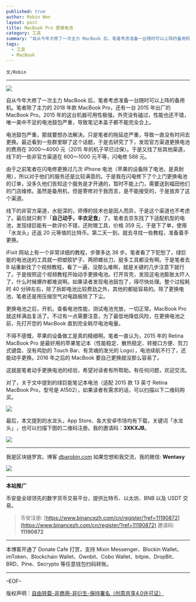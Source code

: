 ```yaml
---
published: true
author: Robin Wen
layout: post
title: MacBook Pro 更换电池
category: 工具
summary: "自从今年大修了一次主力 MacBook 后，笔者考虑准备一台随时可以上阵的备用机。笔者除了主力的 2018 年款 MacBook Pro，还有一台 2015 年出厂的 MacBook Pro。2015 年的这台机器可用性极强，外壳没有磕过，性能也还不错，唯一美中不足的电池鼓包严重，导致笔记本盖子都不能完全合上。不得不感慨，苹果的设备做工是真得精细啊。笔者一直认为，2015 年的 Retina MacBook Pro 是最好用的苹果笔记本（性能稳定、散热稳定、转接口方便、剪刀式键盘、没有鸡肋的 Touch Bar、有灵魂的发光的 Logo），电池续航不行了，还能动手更换。2016 年之后的 MacBook 要自己更换就没那么容易了。"
tags:
  - 工具
  - MacBook
---
```


`文/Robin`

***

![](https://cdn.dbarobin.com/s0yv3o7.png)

自从今年大修了一次主力 MacBook 后，笔者考虑准备一台随时可以上阵的备用机。笔者除了主力的 2018 年款 MacBook Pro，还有一台 2015 年出厂的 MacBook Pro。2015 年的这台机器可用性极强，外壳没有磕过，性能也还不错，唯一美中不足的电池鼓包严重，导致笔记本盖子都不能完全合上。

电池鼓包严重，那就要想办法解决。只是笔者的拖延症严重，导致一直没有时间去更换。最近看到一些群里聊了这个话题，于是去研究了下，发现官方渠道更换电池的费用在 3000～4000 元（2015 年的机子早已过保）。于是又找了些其他渠道，线下的一些非官方渠道在 600～1000 元不等，闪电修 588 元。

由于之前笔者在闪电修更换过几次 iPhone 电池（苹果的设备除了电池，是真耐用），所以对于他们的服务还是比较满意的。于是我在闪电修下了个上门更换电池的订单，没多久他们告知这个服务是才开通的，暂时不能上门，需要送到福田他们的门店维修。虽然是备用机，但是寄修对于我而言，是不能接受的，于是放弃了这个渠道。

线下的非官方渠道，水挺深的，师傅的技术也是因人而异，于是这个渠道也不考虑了。最后就只剩下「**自己动手，丰衣足食**」了。笔者去京东找了下适配机型的电池，发现绿巨能有一款评价不错，还附赠工具，价格 359 元，于是下了单，使用「水龙头」还返 20 元等值的比特币。第二天一到，就去寻找一些教程，准备着手更换。

iFixit 网站上有一个非常详细的教程，步骤多达 36 步。笔者看了下犯愁了，绿巨能的电池送的工具就一把塑胶铲子、两把螺丝刀，挺多工具都没有啊。于是笔者去 B 站重新找了个视频教程，看了一遍，没那么难啊，就是关键的几步注意下就行了。于是按照这个视频教程开始动手更换电池。打开背壳，发现这电池膨胀太吓人了，什么时候爆炸都难说啊。如果读者发现电池鼓包了，得尽快处理。整个过程耗时 40 分钟左右，除了拆卸电池比较费劲之外，其他的都挺容易的。除了更换电池，笔者还是用压缩空气对电路板除了下尘。

更换电池之后，开机，查看电池性能，测试电池充放，一切正常。MacBook Pro 就这样满血复活了。不过有一点需要注意，为了最低地降低风险，在更换电池之前，先打开您的 MacBook 直到完全耗尽电池电量。

不得不感慨，苹果的设备做工是真的精细啊。笔者一直认为，2015 年的 Retina MacBook Pro 是最好用的苹果笔记本（性能稳定、散热稳定、转接口方便、剪刀式键盘、没有鸡肋的 Touch Bar、有灵魂的发光的 Logo），电池续航不行了，还能动手更换。2016 年之后的 MacBook 要自己更换就没那么容易了。

这就是笔者动手更换电池的经验，希望对读者有所帮助。有任何问题，欢迎交流。

对了，关于文中提到的绿巨能笔记本电池（适配 2015 款 13 英寸 Retina MacBook Pro，型号是 A1502），如果读者有需求的话，可以扫描以下二维码购买。

![](https://cdn.dbarobin.com/unbe9nq.jpg)

最后，本文提到的水龙头，App Store、各大安卓市场均有下载，关键词「水龙头」​，也可以扫描​下图的二维码注册。​我的邀请码：**3XKXJB**。​

![](https://cdn.dbarobin.com/kwdjijt.png)

***

我是区块链罗宾，博客 [dbarobin.com](https://dbarobin.com/)
如果您想和我交流，我的微信: **Wentasy**

![](https://cdn.dbarobin.com/v4yywe2.png)

***

**本站推广**

币安是全球领先的数字货币交易平台，提供比特币、以太坊、BNB 以及 USDT 交易。

> 币安注册: [https://www.binancezh.com/cn/register/?ref=11190872](https://www.binancezh.com/cn/register/?ref=11190872)
> 邀请码: **11190872**

***

本博客开通了 Donate Cafe 打赏，支持 Mixin Messenger、Blockin Wallet、imToken、Blockchain Wallet、Ownbit、Cobo Wallet、bitpie、DropBit、BRD、Pine、Secrypto 等任意钱包扫码转账。

<center>
    <div class="--donate-button"
         data-button-id="f8b9df0d-af9a-460d-8258-d3f435445075"
    ></div>
</center>

***

–EOF–

版权声明：[自由转载-非商用-非衍生-保持署名（创意共享4.0许可证）](http://creativecommons.org/licenses/by-nc-nd/4.0/deed.zh)